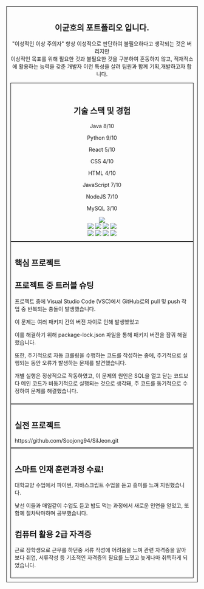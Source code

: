<div align=center style="border: 1px solid #000; padding: 10px;"> <h2>이균호의 포트폴리오 입니다.</h2>
<p>
"이성적인 이상 주의자" 항상 이성적으로 판단하여 불필요하다고 생각되는 것은 버리지만
<br>
 이상적인 목표를 위해 필요한 것과 불필요한 것을 구분하여 혼동하지 않고, 적재적소에 활용하는 능력을 갖춘 개발자 이런 특성을 살려 팀원과 함께 기획,개발하고자 합니다.
 <div>
<div align=center style="border: 1px solid #000; padding: 10px;">
  <br>
  <h2>기술 스택 및 경험</h2>
  <p>Java 8/10</p>
  <p>Python 9/10</p>
  <p>React 5/10</p>
  <p>CSS 4/10</p>
  <p>HTML 4/10</p>
  <p>JavaScript 7/10</p>
  <p>NodeJS 7/10</p>
  <p>MySQL 3/10</p>
  <img src="https://github.com/leegyunho/-/assets/157352593/340ca16e-1118-448b-a77d-19b2f4a4fe73">
  <br>
  <img src="https://img.shields.io/badge/html5-E34F26?style=for-the-badge&logo=html5&logoColor=white"> 
  <img src="https://img.shields.io/badge/css-1572B6?style=for-the-badge&logo=css3&logoColor=white"> 
  <img src="https://img.shields.io/badge/javascript-F7DF1E?style=for-the-badge&logo=javascript&logoColor=black"> 
  <img src="https://img.shields.io/badge/mysql-4479A1?style=for-the-badge&logo=mysql&logoColor=white">
  <br>
  <img src="https://img.shields.io/badge/react-61DAFB?style=for-the-badge&logo=react&logoColor=black"> 
  <img src="https://img.shields.io/badge/node.js-339933?style=for-the-badge&logo=Node.js&logoColor=white">
  <img src="https://img.shields.io/badge/express-000000?style=for-the-badge&logo=express&logoColor=white"> 
  <img src="https://img.shields.io/badge/github-181717?style=for-the-badge&logo=github&logoColor=white">
</div>

<div align="left" style="border: 1px solid #000; padding: 10px;">
<h2>핵심 프로젝트</h2>

  <h2>프로젝트 중 트러블 슈팅</h2>
  <p>프로젝트 중에 Visual Studio Code (VSC)에서 GitHub로의 pull 및 push 작업 중 반복되는 충돌이 발생했습니다.</p>
  <p>이 문제는 여러 패키지 간의 버전 차이로 인해 발생했었고</p>
  <p>이를 해결하기 위해 package-lock.json 파일을 통해 패키지 버전을 잠궈 해결했습니다.</p>
  <p>또한, 주기적으로 자동 크롤링을 수행하는 코드를 작성하는 중에, 주기적으로 실행되는 동안 오류가 발생하는 문제를 발견했습니다.</p>
  <p>개별 실행은 정상적으로 작동하였고, 이 문제의 원인은 SQL을 열고 닫는 코드보다 메인 코드가 비동기적으로 실행되는 것으로 생각돼, 주 코드를 동기적으로 수정하여 문제를 해결했습니다.</p>
</div>

<div align="left" style="border: 1px solid #000; padding: 10px;">
<h2>실전 프로젝트</h2>
https://github.com/Soojong94/SilJeon.git

 
</div>
<div align="left" style="border: 1px solid #000; padding: 10px;">
  <h2>스마트 인재 훈련과정 수료!</h2>
  <p>대학교양 수업에서 파이썬, 자바스크립트 수업을 듣고 흥미를 느껴 지원했습니다.</p>
  <p>낯선 이들과 매일같이 수업도 듣고 밥도 먹는 과정에서 새로운 인연을 얻었고, 또 함께 절차탁마하며 공부했습니다.</p>
  <h2>컴퓨터 활용 2급 자격증</h2>
  <p>근로 장학생으로 근무를 하던중 서류 작성에 어려움을 느껴 관련 자격증을 알아보다 취업, 서류작성 등 기초적인 자격증의 필요를 느꼇고 늦게나마 취득하게 되었습니다.</p>
</div>
